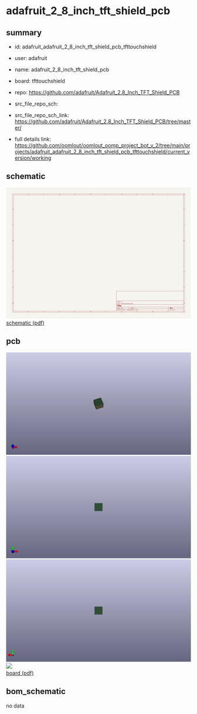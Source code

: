 # adafruit_2_8_inch_tft_shield_pcb
 
## summary 
* id: adafruit_adafruit_2_8_inch_tft_shield_pcb_tfttouchshield
* user: adafruit
* name: adafruit_2_8_inch_tft_shield_pcb
* board: tfttouchshield
* repo: https://github.com/adafruit/Adafruit_2.8_Inch_TFT_Shield_PCB



* src_file_repo_sch: 
* src_file_repo_sch_link: https://github.com/adafruit/Adafruit_2.8_Inch_TFT_Shield_PCB/tree/master/
* full details link: https://github.com/oomlout/oomlout_oomp_project_bot_v_2/tree/main/projects/adafruit_adafruit_2_8_inch_tft_shield_pcb_tfttouchshield/current_version/working  

## schematic  
![](working_schematic_600.png)  
[schematic (pdf)](working_schematic.pdf) 






















## pcb  
![](working_3d_600.png) 
![](working_3d_front_600.png)  
![](working_3d_back_600.png)  
![](working_600.png)  
[board (pdf)](working.pdf)  


## bom_schematic
no data


